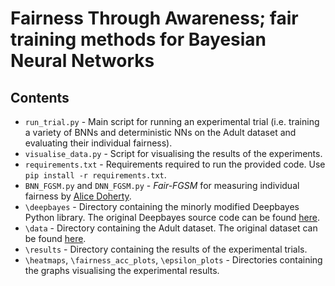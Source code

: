 # Fairness Through Awareness; fair training methods for Bayesian Neural Networks 

## Contents 

- `run_trial.py` - Main script for running an experimental trial (i.e. training a variety of BNNs and deterministic NNs on the Adult dataset and evaluating their individual fairness).
- `visualise_data.py` - Script for visualising the results of the experiments.
- `requirements.txt` - Requirements required to run the provided code. Use `pip install -r requirements.txt`.
- `BNN_FGSM.py` and `DNN_FGSM.py` -  _Fair-FGSM_ for measuring individual fairness by [Alice Doherty](https://github.com/alicedoherty/bayesian-individual-fairness).
- `\deepbayes` - Directory containing the minorly modified Deepbayes Python library. The original Deepbayes source code can be found [here](https://github.com/matthewwicker/deepbayes).
- `\data` - Directory containing the Adult dataset. The original dataset can be found [here](https://archive.ics.uci.edu/ml/datasets/adult).
- `\results` - Directory containing the results of the experimental trials.
- `\heatmaps`, `\fairness_acc_plots`, `\epsilon_plots` - Directories containing the graphs visualising the experimental results.
